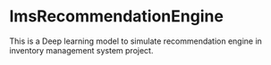 # ImsRecommendationEngine
This is a Deep learning model to simulate recommendation engine in inventory management system project. 
